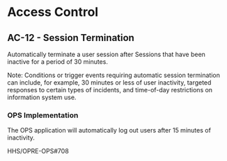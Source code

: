 # Access Control
## AC-12 - Session Termination

Automatically terminate a user session after Sessions that have been inactive for a period of 30 minutes.

Note: Conditions or trigger events requiring automatic session termination can include, for example, 30 minutes or less of user inactivity, targeted responses to certain types of incidents, and time-of-day restrictions on information system use.

### OPS Implementation

The OPS application will automatically log out users after 15 minutes of inactivity.

HHS/OPRE-OPS#708
